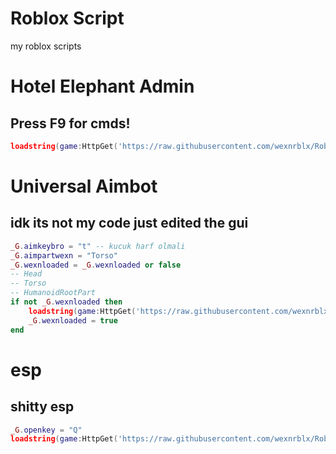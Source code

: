# Roblox Script
my roblox scripts

# Hotel Elephant Admin

## Press F9 for cmds!

```lua
loadstring(game:HttpGet('https://raw.githubusercontent.com/wexnrblx/RobloxScripts/main/hotelelephantadmin'))()
```


# Universal Aimbot

## idk its not my code just edited the gui 

```lua
_G.aimkeybro = "t" -- kucuk harf olmali
_G.aimpartwexn = "Torso"
_G.wexnloaded = _G.wexnloaded or false
-- Head
-- Torso
-- HumanoidRootPart
if not _G.wexnloaded then
    loadstring(game:HttpGet('https://raw.githubusercontent.com/wexnrblx/RobloxScripts/refs/heads/main/aimbot'))()
    _G.wexnloaded = true
end
```

# esp

## shitty esp

```lua
_G.openkey = "Q"
loadstring(game:HttpGet('https://raw.githubusercontent.com/wexnrblx/RobloxScripts/refs/heads/main/espithink'))()
```
